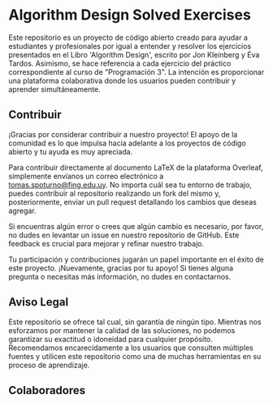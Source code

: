 # Algorithm Design Solved Exercises
Este repositorio es un proyecto de código abierto creado para ayudar a estudiantes y profesionales por igual a entender y resolver los ejercicios presentados en el Libro 'Algorithm Design', escrito por Jon Kleinberg y Éva Tardos. Asimismo, se hace referencia a cada ejercicio del práctico correspondiente al curso de "Programación 3". La intención es proporcionar una plataforma colaborativa donde los usuarios pueden contribuir y aprender simultáneamente.

## Contribuir
¡Gracias por considerar contribuir a nuestro proyecto! El apoyo de la comunidad es lo que impulsa hacia adelante a los proyectos de código abierto y tu ayuda es muy apreciada.

Para contribuir directamente al documento LaTeX de la plataforma Overleaf, simplemente envíanos un correo electrónico a tomas.spoturno@fing.edu.uy. No importa cuál sea tu entorno de trabajo, puedes contribuir al repositorio realizando un fork del mismo y, posteriormente, enviar un pull request detallando los cambios que deseas agregar.

Si encuentras algún error o crees que algún cambio es necesario, por favor, no dudes en levantar un issue en nuestro repositorio de GitHub. Este feedback es crucial para mejorar y refinar nuestro trabajo.

Tu participación y contribuciones jugarán un papel importante en el éxito de este proyecto. ¡Nuevamente, gracias por tu apoyo! Si tienes alguna pregunta o necesitas más información, no dudes en contactarnos.

## Aviso Legal
Este repositorio se ofrece tal cual, sin garantía de ningún tipo. Mientras nos esforzamos por mantener la calidad de las soluciones, no podemos garantizar su exactitud o idoneidad para cualquier propósito. Recomendamos encarecidamente a los usuarios que consulten múltiples fuentes y utilicen este repositorio como una de muchas herramientas en su proceso de aprendizaje.

## Colaboradores
